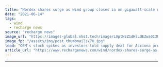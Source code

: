 ```yaml
---
title: "Nordex shares surge as wind group closes in on gigawatt-scale Australia deal"
date: "2021-06-14"
tags: 
  - wind
  - recharge news
source: "recharge news"
image_url: "https://images-global.nhst.tech/image/L0ptNzZ1dHlLdEZwa013UGJYeHBXb3oxbVVMZWx5NWxwUmYrOXoxSXRDZz0=/nhst/binary/3cc5b680a1a11e6a7636f3035fae5a06"
image_fp: "/assets/img/post_thumbnails/70.jpg"
lead: "OEM's stock spikes as investors told supply deal for Acciona projects in Queensland on course to become a firm order"
article_url: "https://www.rechargenews.com/wind/nordex-shares-surge-as-wind-group-closes-in-on-gigawatt-scale-australia-deal/2-1-1024918"
---
```


---
